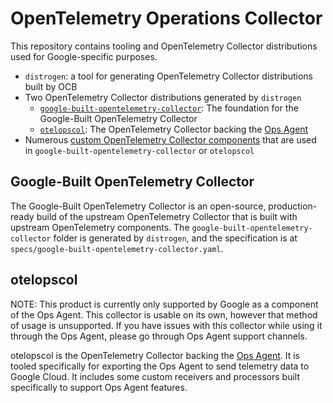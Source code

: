 # OpenTelemetry Operations Collector

This repository contains tooling and OpenTelemetry Collector distributions used for Google-specific purposes.

* `distrogen`: a tool for generating OpenTelemetry Collector distributions built by OCB
* Two OpenTelemetry Collector distributions generated by `distrogen`
  * [`google-built-opentelemetry-collector`](#google-built-opentelemetry-collector): The foundation for the Google-Built OpenTelemetry Collector
  * [`otelopscol`](#otelopscol): The OpenTelemetry Collector backing the [Ops Agent](https://cloud.google.com/stackdriver/docs/solutions/agents/ops-agent)
* Numerous [custom OpenTelemetry Collector components](https://opentelemetry.io/docs/collector/building/) that are used in `google-built-opentelemetry-collector` or `otelopscol`

## Google-Built OpenTelemetry Collector

The Google-Built OpenTelemetry Collector is an open-source, production-ready build of the upstream OpenTelemetry Collector that is built with upstream OpenTelemetry components. The `google-built-opentelemetry-collector` folder is generated by `distrogen`, and the specification is at `specs/google-built-opentelemetry-collector.yaml`.

## otelopscol

NOTE: This product is currently only supported by Google as a component of the Ops Agent. This collector is usable on its own, however that method of usage is unsupported. If you have issues with this collector while using it through the Ops Agent, please go through Ops Agent support channels.

otelopscol is the OpenTelemetry Collector backing the [Ops Agent](https://cloud.google.com/stackdriver/docs/solutions/agents/ops-agent). It is tooled specifically for exporting the Ops Agent to send telemetry data to Google Cloud. It includes some custom receivers and processors built specifically to support Ops Agent features.